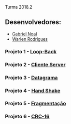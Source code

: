 Turma 2018.2

## Desenvolvedores:
    
  * [Gabriel Noal](https://github.com/gabrielnoal)
  * [Warlen Rodrigues](https://github.com/WarlenRodrigues)

### Projeto 1 - [Loop-Back](https://github.com/gabrielnoal/camada_fisica/tree/master/Projeto1)

### Projeto 2 - [Cliente Server](https://github.com/gabrielnoal/camada_fisica/tree/master/Projeto2)

### Projeto 3 - [Datagrama](https://github.com/gabrielnoal/camada_fisica/tree/master/Projeto3)

### Projeto 4 - [Hand Shake](https://github.com/gabrielnoal/camada_fisica/tree/master/Projeto4)

### Projeto 5 - [Fragmentação](https://github.com/gabrielnoal/camada_fisica/tree/master/Projeto5)

### Projeto 6 - [CRC-16](https://github.com/gabrielnoal/camada_fisica/tree/master/Projeto6)
